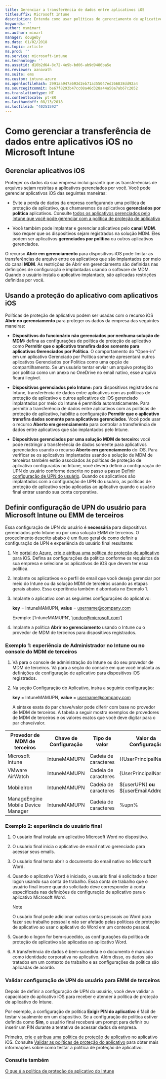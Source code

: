 ```yaml
---
title: Gerenciar a transferência de dados entre aplicativos iOS
titlesuffix: Microsoft Intune
description: Entenda como usar políticas de gerenciamento de aplicativo móvel no Microsoft Intune para gerenciar transferências de dados entre aplicativos.
keywords: ''
author: msmimart
ms.author: mimart
manager: dougeby
ms.date: 01/02/2018
ms.topic: article
ms.prod: ''
ms.service: microsoft-intune
ms.technology: ''
ms.assetid: d10b2d64-8c72-4e9b-bd06-ab9d9486ba5e
ms.reviewer: aanavath
ms.suite: ems
ms.custom: intune-azure
ms.openlocfilehash: 2991aa947a693d2eb71a355047ed266838dd92a4
ms.sourcegitcommit: be67f8293b47cc08a46d328a44a50a7ab67c2052
ms.translationtype: HT
ms.contentlocale: pt-BR
ms.lasthandoff: 08/13/2018
ms.locfileid: "40251592"
---
```

# <a name="how-to-manage-data-transfer-between-ios-apps-in-microsoft-intune"></a>Como gerenciar a transferência de dados entre aplicativos iOS no Microsoft Intune
## <a name="manage-ios-apps"></a>Gerenciar aplicativos iOS
Proteger os dados da sua empresa inclui garantir que as transferências de arquivos sejam restritas a aplicativos gerenciados por você.  Você pode gerenciar aplicativos iOS das seguintes maneiras:

-   Evite a perda de dados da empresa configurando uma política de proteção de aplicativo, que chamaremos de aplicativos **gerenciados por política** aplicativos. Consulte [todos os aplicativos gerenciados pelo Intune que você pode gerenciar com a política de proteção de aplicativo](https://www.microsoft.com/cloud-platform/microsoft-intune-apps)

-   Você também pode implantar e gerenciar aplicativos pelo **canal MDM**.  Isso requer que os dispositivos sejam registrados na solução MDM. Eles podem ser aplicativos **gerenciados por política** ou outros aplicativos gerenciados.

O recurso **Abrir em gerenciamento** para dispositivos iOS pode limitar as transferências de arquivo entre os aplicativos que são implantados por meio do canal **MDM**. As restrições de Abrir em gerenciamento são definidas nas definições de configuração e implantadas usando o software de MDM.  Quando o usuário instala o aplicativo implantado, são aplicadas restrições definidas por você.

##  <a name="using-app-protection-with-ios-apps"></a>Usando a proteção do aplicativo com aplicativos iOS
Políticas de proteção de aplicativo podem ser usadas com o recurso iOS **Abrir no gerenciamento** para proteger os dados da empresa das seguintes maneiras:

-   **Dispositivos do funcionário não gerenciados por nenhuma solução de MDM:** defina as configurações de política de proteção de aplicativo como **Permitir que o aplicativo transfira dados somente para aplicativos Gerenciados por Política**. O comportamento do “Open-in” em um aplicativo Gerenciado por Política somente apresentará outros aplicativos Gerenciados por Política como uma opção de compartilhamento. Se um usuário tentar enviar um arquivo protegido por política como um anexo no OneDrive no email nativo, esse arquivo ficará ilegível.

-   **Dispositivos gerenciados pelo Intune:** para dispositivos registrados no Intune, transferência de dados entre aplicativos com as políticas de proteção de aplicativo e outros aplicativos do iOS gerenciado implantados por meio do Intune é permitida automaticamente. Para permitir a transferência de dados entre aplicativos com as políticas de proteção de aplicativo, habilite a configuração **Permitir que o aplicativo transfira dados somente para aplicativos gerenciados**. Você pode usar o recurso **Aberto em gerenciamento** para controlar a transferência de dados entre aplicativos que são implantados pelo Intune.   

-   **Dispositivos gerenciados por uma solução MDM de terceiro:** você pode restringir a transferência de dados somente para aplicativos gerenciados usando o recurso **Aberto em gerenciamento** do iOS.
Para verificar se os aplicativos implantados usando a solução de MDM de terceiros também estão associados às políticas de proteção de aplicativo configuradas no Intune, você deverá definir a configuração de UPN do usuário conforme descrito no passo a passo [Definir configuração de UPN do usuário](#configure-user-upn-setting-for-third-party-emm).  Quando os aplicativos são implantados com a configuração de UPN do usuário, as políticas de proteção de aplicativo serão aplicadas ao aplicativo quando o usuário final entrar usando sua conta corporativa.

## <a name="configure-user-upn-setting-for-microsoft-intune-or-third-party-emm"></a>Definir configuração de UPN do usuário para Microsoft Intune ou EMM de terceiros
Essa configuração de UPN do usuário é **necessária** para dispositivos gerenciados pelo Intune ou por uma solução EMM de terceiros. O procedimento descrito abaixo é um fluxo geral de como definir a configuração de UPN e experiência do usuário final resultante:

1.  No [portal do Azure](https://portal.azure.com), [crie e atribua uma política de proteção de aplicativo](app-protection-policies.md) para iOS. Defina as configurações da política conforme os requisitos da sua empresa e selecione os aplicativos de iOS que devem ter essa política.

2.  Implante os aplicativos e o perfil de email que você deseja gerenciar por meio do Intune ou da solução MDM de terceiros usando as etapas gerais abaixo. Essa experiência também é abordada no Exemplo 1.

3.  Implante o aplicativo com as seguintes configurações do aplicativo:

      **key** = IntuneMAMUPN,  **value** = <username@company.com>

      Exemplo: [‘IntuneMAMUPN’, ‘jondoe@microsoft.com’]

4.  Implante a política **Abrir no gerenciamento** usando o Intune ou o provedor de MDM de terceiros para dispositivos registrados.


### <a name="example-1-admin-experience-in-intune-or-third-party-mdm-console"></a>Exemplo 1: experiência de Administrador no Intune ou no console do MDM de terceiros

1. Vá para o console de administração do Intune ou do seu provedor de MDM de terceiros. Vá para a seção do console em que você implanta as definições de configuração de aplicativo para dispositivos iOS registrados.

2. Na seção Configuração do Aplicativo, insira a seguinte configuração:

   **key** = IntuneMAMUPN,  **value** = <username@company.com>

   A sintaxe exata do par chave/valor pode diferir com base no provedor de MDM de terceiros. A tabela a seguir mostra exemplos de provedores de MDM de terceiros e os valores exatos que você deve digitar para o par chave/valor.

|Provedor de MDM de terceiros| Chave de Configuração | Tipo de valor | Valor da Configuração|
| ------- | ---- | ---- | ---- |
|Microsoft Intune| IntuneMAMUPN | Cadeia de caracteres | {{UserPrincipalName}}|
|VMware AirWatch| IntuneMAMUPN | Cadeia de caracteres | {UserPrincipalName}|
|MobileIron | IntuneMAMUPN | Cadeia de caracteres | ${userUPN} **ou** ${userEmailAddress} |
|ManageEngine Mobile Device Manager | IntuneMAMUPN | Cadeia de caracteres | %upn% |


### <a name="example-2-end-user-experience"></a>Exemplo 2: experiência do usuário final

1.  O usuário final instala um aplicativo Microsoft Word no dispositivo.

2.  O usuário final inicia o aplicativo de email nativo gerenciado para acessar seus emails.

3.  O usuário final tenta abrir o documento do email nativo no Microsoft Word.

4.  Quando o aplicativo Word é iniciado, o usuário final é solicitado a fazer logon usando sua conta de trabalho.  Essa conta de trabalho que o usuário final insere quando solicitado deve corresponder à conta especificada nas definições de configuração de aplicativo para o aplicativo Microsoft Word.

    > [!NOTE]
    > O usuário final pode adicionar outras contas pessoais ao Word para fazer seu trabalho pessoal e não ser afetado pelas políticas de proteção de aplicativo ao usar o aplicativo do Word em um contexto pessoal.

5.  Quando o logon for bem-sucedido, as configurações da política de proteção de aplicativo são aplicadas ao aplicativo Word.

6.  A transferência de dados é bem-sucedida e o documento é marcado como identidade corporativa no aplicativo. Além disso, os dados são tratados em um contexto de trabalho e as configurações da política são aplicadas de acordo.

### <a name="validate-user-upn-setting-for-third-party-emm"></a>Validar configuração de UPN do usuário para EMM de terceiros

Depois de definir a configuração de UPN do usuário, você deve validar a capacidade do aplicativo iOS para receber e atender à política de proteção de aplicativo do Intune.

Por exemplo, a configuração de política **Exigir PIN do aplicativo** é fácil de testar visualmente em um dispositivo. Se a configuração de política estiver definida como **Sim**, o usuário final receberá um prompt para definir ou inserir um PIN durante a tentativa de acessar dados da empresa.

Primeiro, [crie e atribua uma política de proteção de aplicativo](app-protection-policies.md) no aplicativo iOS. Consulte [Validar as políticas de proteção do aplicativo](app-protection-policies-validate.md) para obter mais informações sobre como testar a política de proteção de aplicativo.


### <a name="see-also"></a>Consulte também
[O que é a política de proteção de aplicativo do Intune](app-protection-policy.md)
